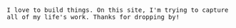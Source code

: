 <samp>
I love to build things. On this site, I'm trying to capture all of my life's work. Thanks for dropping by!
</samp>
